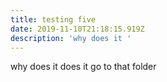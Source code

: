 ```yaml
---
title: testing five
date: 2019-11-10T21:18:15.919Z
description: 'why does it '
---
```

why does it  does it go to that folder

